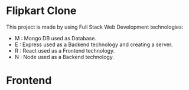 <h1>Flipkart Clone</h1>
<p>This project is made by using Full Stack Web Development technologies: </p>
<ul>
  <li>M : Mongo DB used as Database.</li>
  <li>E : Express used as a Backend technology and creating a server.</li>
  <li>R : React used as a Frontend technology.</li>
  <li>N : Node used as a Backend technology.</LI>
</ul>
<h1>Frontend</h1>

